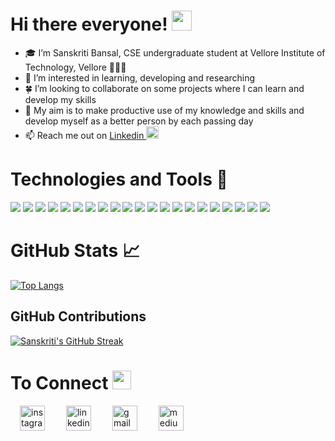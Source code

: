 # Hi there everyone! <img src="https://c.tenor.com/z2xJqhCpneIAAAAM/wave-hand.gif" height="32px">

- 🎓 I’m Sanskriti Bansal, CSE undergraduate student at Vellore Institute of Technology, Vellore 👩🏻‍🎓
- 🌟 I’m interested in learning, developing and researching
- 🍀 I’m looking to collaborate on some projects where I can learn and develop my skills
- 🌸 My aim is to make productive use of my knowledge and skills and develop myself as a better person by each passing day
- 📫 Reach me out on <a href= "https://www.linkedin.com/in/sanskriti-bansal-97aa30217/">Linkedin <img src="https://encrypted-tbn0.gstatic.com/images?q=tbn:ANd9GcRA4QG3aTZRaqY1Q5MzX9j-XWuYVm0tX9tP2Q&usqp=CAU" width="20px"></a>


# Technologies and Tools 🧰
![](https://img.shields.io/badge/python-informational?style=for-the-badge&logo=python&logoColor=white&color=03355e)  ![](https://img.shields.io/badge/html5-informational?style=for-the-badge&logo=html5&logoColor=white&color=c22404)  ![](https://img.shields.io/badge/css3-informational?style=for-the-badge&logo=css3&logoColor=white&color=0088ff)  ![](https://img.shields.io/badge/C++-informational?style=for-the-badge&logo=c%2B%2B&logoColor=white&color=black)  ![](https://img.shields.io/badge/c-informational?style=for-the-badge&logo=c&logoColor=white&color=black)  ![](https://img.shields.io/badge/Oracle-informational?style=for-the-badge&logo=Oracle&logoColor=white&color=f5430c)  ![](https://img.shields.io/badge/R-informational?style=for-the-badge&logo=R&logoColor=white&color=035ba3)  ![](https://img.shields.io/badge/mysql-informational?style=for-the-badge&logo=mysql&logoColor=white&color=066106)  ![](https://img.shields.io/badge/java-informational?style=for-the-badge&logo=java&logoColor=white&color=fc6f03) ![](https://img.shields.io/badge/javascript-informational?style=for-the-badge&logo=javascript&logoColor=white&color=yellow) ![](https://img.shields.io/badge/dosbox-informational?style=for-the-badge&logo=DOSBox&logoColor=white&color=black) ![](https://img.shields.io/badge/star_UML-informational?style=for-the-badge&logo=staruml&logoColor=white&color=purple) ![](https://img.shields.io/badge/cisco_packet_tracer-informational?style=for-the-badge&logo=cisco_packet_tracer&logoColor=white&color=green) ![](https://img.shields.io/badge/machine_learning-informational?style=for-the-badge&logo=machine_learning&logoColor=white&color=eba91c) ![](https://img.shields.io/badge/canva-informational?style=for-the-badge&logo=canva&logoColor=white&color=f5582c) ![](https://img.shields.io/badge/pyqt5-informational?style=for-the-badge&logo=pyqt&logoColor=white&color=0e8c79) ![](https://img.shields.io/badge/qgis-informational?style=for-the-badge&logo=qgis&logoColor=white&color=03a609) ![](https://img.shields.io/badge/qtdesigner-informational?style=for-the-badge&logo=qtdesigner&logoColor=white&color=08c4c7) ![](https://img.shields.io/badge/json-informational?style=for-the-badge&logo=json&logoColor=white&color=c70808)  ![](https://img.shields.io/badge/Information_Security-informational?style=for-the-badge&logo=information_security&logoColor=white&color=0279cf) ![](https://img.shields.io/badge/scss-informational?style=for-the-badge&logo=scss&logoColor=white&color=e002b4) 

# GitHub Stats 📈
<!--
![Sanskriti's GitHub stats](https://github-readme-stats.vercel.app/api?username=sb-0709&show_icons=true&theme=radical)  
-->
[![Top Langs](https://github-readme-stats.vercel.app/api/top-langs/?username=sb-0709&layout=compact&theme=radical)](https://github.com/sb-0709/github-readme-stats) 

<!--
<div style="display: flex; flex-direction: row;">
 <img style="height: auto; width: 55%;" class="img" src="https://github-readme-stats.vercel.app/api?username=sb-0709&show_icons=true&theme=radical" />
 <img img style="height: auto; width: 40%;" class="img" src="https://github-readme-stats.vercel.app/api/top-langs/?username=sb-0709&layout=compact&theme=radical" />
</div>
-->

## GitHub Contributions
[![Sanskriti's GitHub Streak](https://github-readme-streak-stats.herokuapp.com/?user=sb-0709&theme=dark)](https://git.io/streak-stats)

<!--
![Sanskriti's github activity graph](https://github-readme-activity-graph.vercel.app/graph?username=sb-0709&bg_color=151414&color=ffffff&line=eeff00&point=db2c00&area=true&hide_border=true)
-->

# To Connect  <img src="https://encrypted-tbn0.gstatic.com/images?q=tbn:ANd9GcS-WrIA8qT2Phexu7QUoBxEL4WOMRD3-DEG511ix8rVNF78uSA6E9NQYsqaeBwIHd7ij94&usqp=CAU" width="30px"></img>

<a href="https://www.instagram.com/sanskriti_0721/?hl=en"><img src="https://user-images.githubusercontent.com/76274143/155100506-428f8a14-f55e-488f-b59c-104a94828913.png" title="instagram" width="40px" hspace="15"></img></a>
<a href="https://www.linkedin.com/in/sanskriti-bansal-97aa30217/"><img src="https://cdn-icons-png.flaticon.com/512/174/174857.png" title="linkedin" width="40px" hspace="15"></img></a>
<a href="mailto:sanskritibansal007@gmail.com"><img src="https://cdn-icons-png.flaticon.com/128/732/732200.png" title="gmail" width="40px" hspace="15"></img></a>
<a href="https://medium.com/@sanskritibansal007"><img src="https://cdn-icons-png.flaticon.com/512/2111/2111543.png" title="medium" width="40px" hspace="15"></img></a>
<!--
<a href=""><img src="https://www.genengnews.com/wp-content/uploads/2019/03/BestApps_ResearchGate.jpg" title="ResearchGate" width="40px" hspace="15"></img></a>
<a href="https://www.hackerrank.com/sanskriti_bansa1"><img src="https://is2-ssl.mzstatic.com/image/thumb/Music128/v4/e3/05/1b/e3051b03-d132-df20-c4be-980616c45b02/source/1200x630bb.jpg" title="hackerrank" width="40px" hspace="15"></img></a>
<a href="https://www.hackerearth.com/@sanskriti.bansal2020"><img src= "https://camo.githubusercontent.com/0d8e111fa2d1f1743ca909becc6448691f0d2ee3935a2d3ad82d260f0b046311/68747470733a2f2f75706c6f61642e77696b696d656469612e6f72672f77696b6970656469612f636f6d6d6f6e732f652f65382f4861636b657245617274685f6c6f676f2e706e67" title="hackerEarth" width="40px" hspace="15"></img></a>
<a href="https://www.codechef.com/users/sans0721"><img src="https://icons-for-free.com/iconfiles/png/512/codechef-1324440139527402917.png" title="codechef" width="40px" hspace="15"></img></a>
<a href="https://leetcode.com/sanskriti_b_711/"><img src="https://cdn.iconscout.com/icon/free/png-256/leetcode-3521542-2944960.png" title="leetcode" width="40px" hspace="15"></img></a>
-->


<!---🌱 I’m currently learning .... 

[![Sanskriti's GitHub stats](https://github-readme-stats.vercel.app/api?username=sb-0709)](https://github.com/sb-0709/github-readme-stats)

if I wanna hide some content in the stats.....
![Sanskriti's GitHub stats](https://github-readme-stats.vercel.app/api?username=sb-0709&hide=contribs,prs)
--->

<!---
sb-0709/sb-0709 is a ✨ special ✨ repository because its `README.md` (this file) appears on your GitHub profile.
--->
